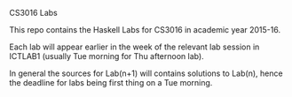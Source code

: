 CS3016 Labs

This repo contains the Haskell Labs for CS3016 in academic year 2015-16.

Each lab will appear earlier in the week of the relevant lab session in ICTLAB1
(usually Tue morning for Thu afternoon lab).

In general the sources for Lab(n+1) will contains solutions to Lab(n), 
hence the deadline for labs being first thing on a Tue morning.